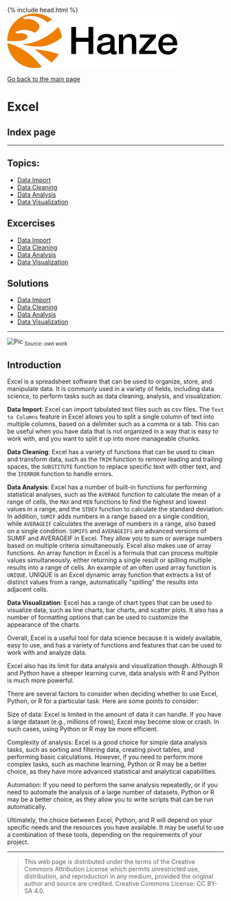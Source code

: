 {% include head.html %}
![Hanze](../hanze/hanze.png)

[Go back to the main page](../index.md)


# Excel

## Index page

---

## Topics:

- [Data Import](./excel_02_data_import.md)
- [Data Cleaning](./excel_05_data_cleaning.md)
- [Data Analysis](./excel_08_data_analysis.md)
- [Data Visualization](./excel_11_data_visualization.md)

## Excercises

- [Data Import](./excel_03_data_import_exercises.md)
- [Data Cleaning](./excel_06_data_cleaning_exercises.md)
- [Data Analysis](./excel_09_data_analysis_exercises.md)
- [Data Visualization](./excel_12_data_visualization_exercises.md)

## Solutions

- [Data Import](./excel_04_data_import_solutions.md)
- [Data Cleaning](./excel_07_data_cleaning_solutions.md)
- [Data Analysis](./excel_10_data_analysis_solutions.md)
- [Data Visualization](./excel_13_data_visualization_solutions.md)

---

![Pic](./impression/excel.png)
*<sub>Source: own work</sub>*

## Introduction

Excel is a spreadsheet software that can be used to organize, store, and manipulate data. It is commonly used in a variety of fields, including data science, to perform tasks such as data cleaning, analysis, and visualization.

**Data Import**: Excel can import tabulated text files such as csv files. The `Text to Columns` feature in Excel allows you to split a single column of text into multiple columns, based on a delimiter such as a comma or a tab. This can be useful when you have data that is not organized in a way that is easy to work with, and you want to split it up into more manageable chunks.

**Data Cleaning**: Excel has a variety of functions that can be used to clean and transform data, such as the `TRIM` function to remove leading and trailing spaces, the `SUBSTITUTE` function to replace specific text with other text, and the `IFERROR` function to handle errors.

**Data Analysis**: Excel has a number of built-in functions for performing statistical analyses, such as the `AVERAGE` function to calculate the mean of a range of cells, the `MAX` and `MIN` functions to find the highest and lowest values in a range, and the `STDEV` function to calculate the standard deviation. In addition, `SUMIF` adds numbers in a range based on a single condition, while `AVERAGEIF` calculates the average of numbers in a range, also based on a single condition. `SUMIFS` and `AVERAGEIFS` are advanced versions of SUMIF and AVERAGEIF in Excel. They allow you to sum or average numbers based on multiple criteria simultaneously. Excel also makes use of array functions. An array function in Excel is a formula that can process multiple values simultaneously, either returning a single result or spilling multiple results into a range of cells. An example of an often used array function is `UNIQUE`. UNIQUE is an Excel dynamic array function that extracts a list of distinct values from a range, automatically "spilling" the results into adjacent cells.  

**Data Visualization**: Excel has a range of chart types that can be used to visualize data, such as line charts, bar charts, and scatter plots. It also has a number of formatting options that can be used to customize the appearance of the charts.

Overall, Excel is a useful tool for data science because it is widely available, easy to use, and has a variety of functions and features that can be used to work with and analyze data.

Excel also has its limit for data analysis and visualization though. Although R and Python have a steeper learning curve, data analysis with R and Python is much more powerful.

There are several factors to consider when deciding whether to use Excel, Python, or R for a particular task. Here are some points to consider:

Size of data: Excel is limited in the amount of data it can handle. If you have a large dataset (e.g., millions of rows), Excel may become slow or crash. In such cases, using Python or R may be more efficient.  

Complexity of analysis: Excel is a good choice for simple data analysis tasks, such as sorting and filtering data, creating pivot tables, and performing basic calculations. However, if you need to perform more complex tasks, such as machine learning, Python or R may be a better choice, as they have more advanced statistical and analytical capabilities.  

Automation: If you need to perform the same analysis repeatedly, or if you need to automate the analysis of a large number of datasets, Python or R may be a better choice, as they allow you to write scripts that can be run automatically.  

Ultimately, the choice between Excel, Python, and R will depend on your specific needs and the resources you have available. It may be useful to use a combination of these tools, depending on the requirements of your project.  

---


>This web page is distributed under the terms of the Creative Commons Attribution License which permits unrestricted use, distribution, and reproduction in any medium, provided the original author and source are credited.
>Creative Commons License: CC BY-SA 4.0.

